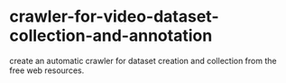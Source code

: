 # crawler-for-video-dataset-collection-and-annotation
create an automatic crawler for dataset creation and collection from the free web resources.
